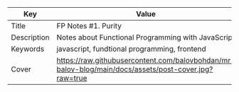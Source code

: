 | Key           | Value                                                                                                |
| ------------- | ---------------------------------------------------------------------------------------------------- |
| Title         | FP Notes #1. Purity                                                                                  |
| Description   | Notes about Functional Programming with JavaScript                                                   |
| Keywords      | javascript, fundtional programming, frontend                                                         |
| Cover         | https://raw.githubusercontent.com/balovbohdan/mr-balov-blog/main/docs/assets/post-cover.jpg?raw=true |
